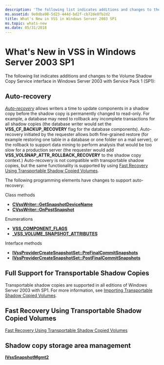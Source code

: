 ```yaml
---
description: 'The following list indicates additions and changes to the Volume Shadow Copy Service interface in Windows Server 2003 with Service Pack 1 (SP1):'
ms.assetid: 9e0dba98-5d23-444d-bd2f-cb72de8fb2d2
title: What's New in VSS in Windows Server 2003 SP1
ms.topic: whats-new
ms.date: 05/31/2018
---
```


# What's New in VSS in Windows Server 2003 SP1

The following list indicates additions and changes to the Volume Shadow Copy Service interface in Windows Server 2003 with Service Pack 1 (SP1):

## Auto-recovery

[*Auto-recovery*](vssgloss-a.md) allows writers a time to update components in a shadow copy before the shadow copy is permanently changed to read-only. For example, a database may need to rollback any incomplete transactions for all shadow copies (the database writer would set the **VSS\_CF\_BACKUP\_RECOVERY** flag for the database components). Auto-recovery initiated by the requester allows both fine-grained restore (for example restoring one table in a database or one folder on a mail server), or the rollback to support data mining to perform analysis that would be too slow for a production server (the requester would add **VSS\_VOLSNAP\_ATTR\_ROLLBACK\_RECOVERY** to the shadow copy context.) Auto-recovery is not compatible with transportable shadow copies, but the same functionality is supported by using [Fast Recovery Using Transportable Shadow Copied Volumes](fast-recovery-using-transportable-shadow-copied-volumes.md).

The following programming elements have changes to support auto-recovery:

Class methods

-   [**CVssWriter::GetSnapshotDeviceName**](/windows/desktop/api/VsWriter/nf-vswriter-cvsswriter-getsnapshotdevicename)
-   [**CVssWriter::OnPostSnapshot**](/windows/desktop/api/VsWriter/nf-vswriter-cvsswriter-onpostsnapshot)

Enumerations

-   [**VSS\_COMPONENT\_FLAGS**](/windows/desktop/api/VsWriter/ne-vswriter-vss_component_flags)
-   [**\_VSS\_VOLUME\_SNAPSHOT\_ATTRIBUTES**](/windows/desktop/api/Vss/ne-vss-vss_volume_snapshot_attributes)

Interface methods

-   [**IVssProviderCreateSnapshotSet::PreFinalCommitSnapshots**](/windows/desktop/api/VsProv/nf-vsprov-ivssprovidercreatesnapshotset-prefinalcommitsnapshots)
-   [**IVssProviderCreateSnapshotSet::PostFinalCommitSnapshots**](/windows/desktop/api/VsProv/nf-vsprov-ivssprovidercreatesnapshotset-postfinalcommitsnapshots)

## Full Support for Transportable Shadow Copies

Transportable shadow copies are supported in all editions of Windows Server 2003 with SP1. For more information, see [Importing Transportable Shadow Copied Volumes](importing-transportable-shadow-copied-volumes.md).

## Fast Recovery Using Transportable Shadow Copied Volumes

[Fast Recovery Using Transportable Shadow Copied Volumes](fast-recovery-using-transportable-shadow-copied-volumes.md)

## Shadow copy storage area management

[**IVssSnapshotMgmt2**](/windows/desktop/api/VsMgmt/nn-vsmgmt-ivsssnapshotmgmt2)

 

 



